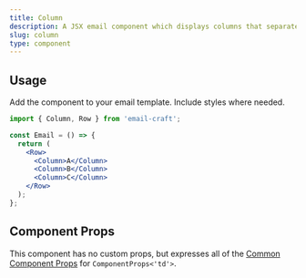 ```yaml
---
title: Column
description: A JSX email component which displays columns that separate content bounaries vertically
slug: column
type: component
---
```


<!--@include: @/include/header.md-->

<!--@include: @/include/install.md-->

## Usage

Add the component to your email template. Include styles where needed.

```jsx
import { Column, Row } from 'email-craft';

const Email = () => {
  return (
    <Row>
      <Column>A</Column>
      <Column>B</Column>
      <Column>C</Column>
    </Row>
  );
};
```

## Component Props

This component has no custom props, but expresses all of the [Common Component Props](https://react.dev/reference/react-dom/components/common) for `ComponentProps<'td'>`.
